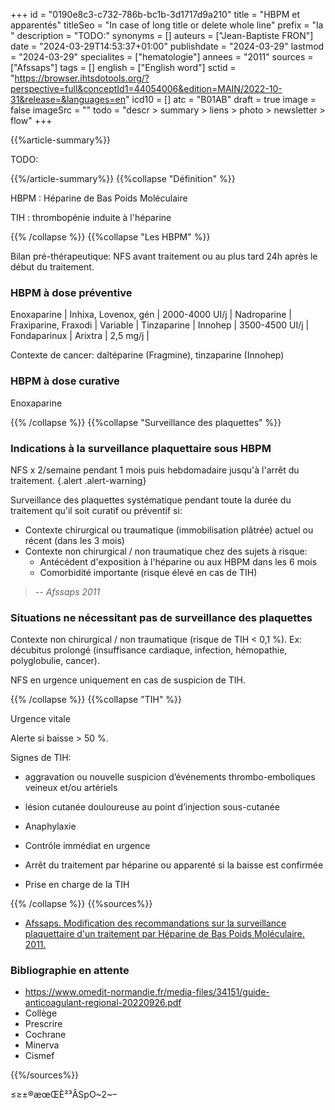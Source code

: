 +++
id = "0190e8c3-c732-786b-bc1b-3d1717d9a210"
title = "HBPM et apparentés"
titleSeo = "In case of long title or delete whole line"
prefix = "la "
description = "TODO:"
synonyms = []
auteurs = ["Jean-Baptiste FRON"]
date = "2024-03-29T14:53:37+01:00"
publishdate = "2024-03-29"
lastmod = "2024-03-29"
specialites = ["hematologie"]
annees = "2011"
sources = ["Afssaps"]
tags = []
english = ["English word"]
sctid = "https://browser.ihtsdotools.org/?perspective=full&conceptId1=44054006&edition=MAIN/2022-10-31&release=&languages=en"
icd10 = []
atc = "B01AB"
draft = true
image = false
imageSrc = ""
todo = "descr > summary > liens > photo > newsletter > flow"
+++

{{%article-summary%}}

TODO:

{{%/article-summary%}}
{{%collapse "Définition" %}}

HBPM
: Héparine de Bas Poids Moléculaire

TIH
: thrombopénie induite à l'héparine

{{% /collapse %}}
{{%collapse "Les HBPM" %}}

Bilan pré-thérapeutique: NFS avant traitement ou au plus tard 24h après le début du traitement.

### HBPM à dose préventive

Enoxaparine | Inhixa, Lovenox, gén | 2000-4000 UI/j |
Nadroparine | Fraxiparine, Fraxodi | Variable |
Tinzaparine | Innohep | 3500-4500 UI/j |
Fondaparinux | Arixtra | 2,5 mg/j |

Contexte de cancer: daltéparine (Fragmine), tinzaparine (Innohep)

### HBPM à dose curative

Enoxaparine

{{% /collapse %}}
{{%collapse "Surveillance des plaquettes" %}}

### Indications à la surveillance plaquettaire sous HBPM

NFS x 2/semaine pendant 1 mois puis hebdomadaire jusqu'à l'arrêt du traitement.
{.alert .alert-warning}

Surveillance des plaquettes systématique pendant toute la durée du traitement qu'il soit curatif ou préventif si:

- Contexte chirurgical ou traumatique (immobilisation plâtrée) actuel ou récent (dans les 3 mois)  
- Contexte non chirurgical / non traumatique chez des sujets à risque:
  - Antécédent d'exposition à l'héparine ou aux HBPM dans les 6 mois
  - Comorbidité importante (risque élevé en cas de TIH)

> -- *Afssaps 2011*

### Situations ne nécessitant pas de surveillance des plaquettes

Contexte non chirurgical / non traumatique (risque de TIH < 0,1 %). Ex: décubitus prolongé (insuffisance cardiaque, infection, hémopathie, polyglobulie, cancer).

NFS en urgence uniquement en cas de suspicion de TIH.

{{% /collapse %}}
{{%collapse "TIH" %}}

Urgence vitale

Alerte si baisse > 50 %.

Signes de TIH:

- aggravation ou nouvelle suspicion d’événements thrombo-emboliques veineux et/ou artériels
- lésion cutanée douloureuse au point d’injection sous-cutanée
- Anaphylaxie

- Contrôle immédiat en urgence
- Arrêt du traitement par héparine ou apparenté si la baisse est confirmée
- Prise en charge de la TIH

{{% /collapse %}}
{{%sources%}}

- [Afssaps. Modification des recommandations sur la surveillance plaquettaire d'un traitement par Héparine de Bas Poids Moléculaire. 2011.]()

### Bibliographie en attente

- <https://www.omedit-normandie.fr/media-files/34151/guide-anticoagulant-regional-20220926.pdf>
- Collège
- Prescrire
- Cochrane
- Minerva
- Cismef

{{%/sources%}}

≤≥±®æœŒÈ²³ÂSpO~2~–
